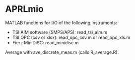 APRLmio
===

MATLAB functions for I/O of the following instruments:

- TSI AIM software (SMPS/APS): read\_tsi\_aim.m
- TSI OPC (csv or xlsx): read\_opc\_csv.m or read\_opc\_xls.m
- Fierz MiniDiSC: read_minidisc.m

Average with ave\_discrete\_meas.m (calls R_average.R).

